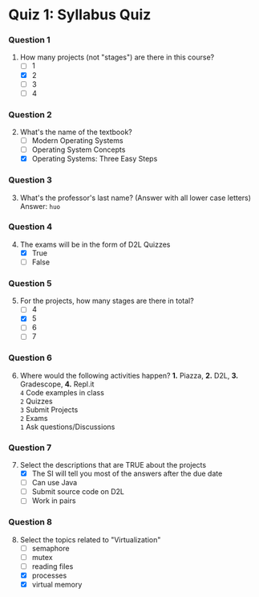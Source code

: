 # Quiz 1: Syllabus Quiz

### Question 1  
1. How many projects (not "stages") are there in this course?  
    - [ ] 1  
    - [x] 2  
    - [ ] 3  
    - [ ] 4  

### Question 2
2. What's the name of the textbook?
    - [ ] Modern Operating Systems
    - [ ] Operating System Concepts
    - [x] Operating Systems: Three Easy Steps
  
### Question 3
3. What's the professor's last name? (Answer with all lower case letters)  
    Answer: `huo`

### Question 4
4. The exams will be in the form of D2L Quizzes
    - [x] True
    - [ ] False

### Question 5
5. For the projects, how many stages are there in total?
    - [ ] 4
    - [x] 5
    - [ ] 6
    - [ ] 7
    
### Question 6
6. Where would the following activities happen? **1.** Piazza, **2.** D2L, **3.** Gradescope, **4.** Repl.it       
    `4` Code examples in class        
    `2` Quizzes                        
    `3` Submit Projects                
    `2` Exams                          
    `1` Ask questions/Discussions
    
### Question 7
7. Select the descriptions that are TRUE about the projects
    - [x] The SI will tell you most of the answers after the due date
    - [ ] Can use Java
    - [ ] Submit source code on D2L
    - [ ] Work in pairs

### Question 8
8. Select the topics related to "Virtualization"
    - [ ] semaphore
    - [ ] mutex
    - [ ] reading files
    - [x] processes
    - [x] virtual memory
